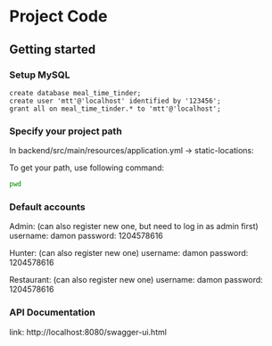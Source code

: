 # Project Code



## Getting started

### Setup MySQL 
```mysql
create database meal_time_tinder;
create user 'mtt'@'localhost' identified by '123456';
grant all on meal_time_tinder.* to 'mtt'@'localhost';
```
### Specify your project path
In backend/src/main/resources/application.yml -> static-locations:

To get your path, use following command:
```sh
pwd
```


### Default accounts

Admin: (can also register new one, but need to log in as admin first) 
username: damon
password: 1204578616

Hunter: (can also register new one)
username: damon
password: 1204578616

Restaurant: (can also register new one)
username: damon
password: 1204578616

### API Documentation

link: http://localhost:8080/swagger-ui.html